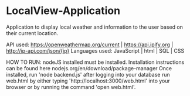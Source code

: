 # LocalView-Application
Application to display local weather and information to the user based on their current location.

API used: https://openweathermap.org/current | https://api.ipify.org | http://ip-api.com/json/{ip}
Languages used: JavaScript | html | SQL | CSS

HOW TO RUN:
nodeJS installed must be installed. Installation instructions can be found here nodejs.org/en/download/package-manager
Once installed, run 'node backend.js' after logging into your database run web.html by
either typing 'http://localhost:3000/web.html' into your browser or by running the command 'open web.html'.

